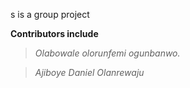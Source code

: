 s is a group project 

**Contributors include**

>_Olabowale olorunfemi ogunbanwo._

>_Ajiboye Daniel Olanrewaju_
